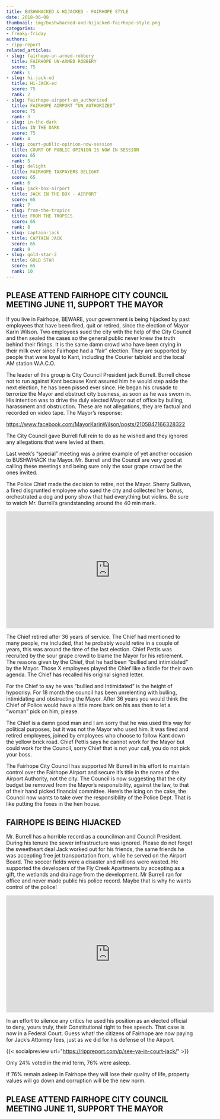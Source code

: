 ```yaml
---
title: BUSHWHACKED & HIJACKED - FAIRHOPE STYLE
date: 2018-06-08
thumbnail: img/bushwhacked-and-hijacked-fairhope-style.png
categories:
- freaky-friday
authors:
- ripp-report
related_articles:
- slug: fairhope-un-armed-robbery
  title: FAIRHOPE UN-ARMED ROBBERY
  score: 75
  rank: 1
- slug: hi-jack-ed
  title: Hi-JACK-ed
  score: 75
  rank: 2
- slug: fairhope-airport-un_authorized
  title: FAIRHOPE AIRPORT “UN_AUTHORIZED”
  score: 75
  rank: 3
- slug: in-the-dark
  title: IN THE DARK
  score: 75
  rank: 4
- slug: court-public-opinion-now-session
  title: COURT OF PUBLIC OPINION IS NOW IN SESSION
  score: 65
  rank: 5
- slug: delight
  title: FAIRHOPE TAXPAYERS DELIGHT
  score: 65
  rank: 6
- slug: jack-box-airport
  title: JACK IN THE BOX - AIRPORT
  score: 65
  rank: 7
- slug: from-the-tropics
  title: FROM THE TROPICS
  score: 65
  rank: 8
- slug: captain-jack
  title: CAPTAIN JACK
  score: 65
  rank: 9
- slug: gold-star-2
  title: GOLD STAR
  score: 65
  rank: 10
---
```

## PLEASE ATTEND FAIRHOPE CITY COUNCIL MEETING JUNE 11, SUPPORT THE MAYOR

If you live in Fairhope, BEWARE, your government is being hijacked by past employees that have been fired, quit or retired, since the election of Mayor Karin Wilson. Two employees sued the city with the help of the City Council and then sealed the cases so the general public never knew the truth behind their firings. It is the same damn crowd who have been crying in their milk ever since Fairhope had a “fair” election. They are supported by people that were loyal to Kant, including the Courier tabloid and the local AM station W.A.C.O.

The leader of this group is City Council President jack Burrell. Burrell chose not to run against Kant because Kant assured him he would step aside the next election, he has been pissed ever since. He began his crusade to terrorize the Mayor and obstruct city business, as soon as he was sworn in. His intention was to drive the duly elected Mayor out of office by bulling, harassment and obstruction. These are not allegations, they are factual and recorded on video tape. The Mayor’s response:

https://www.facebook.com/MayorKarinWilson/posts/2105847166328322

The City Council gave Burrell full rein to do as he wished and they ignored any allegations that were levied at them.

Last week’s “special” meeting was a prime example of yet another occasion to BUSHWHACK the Mayor. Mr. Burrell and the Council are very good at calling these meetings and being sure only the sour grape crowd be the ones invited.

The Police Chief made the decision to retire, not the Mayor. Sherry Sullivan, a fired disgruntled employee who sued the city and collected her bonus, orchestrated a dog and pony show that had everything but violins. Be sure to watch Mr. Burrell’s grandstanding around the 40 min mark.

<iframe width="560" height="315" src="https://www.youtube.com/embed/floTnfOgaBk" frameborder="0" allowfullscreen></iframe>

The Chief retired after 36 years of service. The Chief had mentioned to many people, me included, that he probably would retire in a couple of years, this was around the time of the last election. Chief Pettis was recruited by the sour grape crowd to blame the Mayor for his retirement. The reasons given by the Chief, that he had been “bullied and intimidated” by the Mayor. Those X employees played the Chief like a fiddle for their own agenda. The Chief has recalled his original signed letter.

For the Chief to say he was “bullied and Intimidated” is the height of hypocrisy. For 18 month the council has been unrelenting with bulling, intimidating and obstructing the Mayor. After 36 years you would think the Chief of Police would have a little more bark on his ass then to let a “woman” pick on him, please.

The Chief is a damn good man and I am sorry that he was used this way for political purposes, but it was not the Mayor who used him. It was fired and retired employees, joined by employees who choose to follow Kant down the yellow brick road. Chief Pettis says he cannot work for the Mayor but could work for the Council, sorry Chief that is not your call, you do not pick your boss.

The Fairhope City Council has supported Mr Burrell in his effort to maintain control over the Fairhope Airport and secure it’s title in the name of the Airport Authority, not the city. The Council is now suggesting that the city budget be removed from the Mayor’s responsibility, against the law, to that of their hand picked financial committee. Here’s the icing on the cake, the Council now wants to take over the responsibility of the Police Dept. That is like putting the foxes in the hen house.

## FAIRHOPE IS BEING HIJACKED

Mr. Burrell has a horrible record as a councilman and Council President. During his tenure the sewer infrastructure was ignored. Please do not forget the sweetheart deal Jack worked out for his friends, the same friends he was accepting free jet transportation from, while he served on the Airport Board. The soccer fields were a disaster and millions were wasted. He supported the developers of the Fly Creek Apartments by accepting as a gift, the wetlands and drainage from the development. Mr Burrell ran for office and never made public his police record. Maybe that is why he wants control of the police!

<iframe width="560" height="315" src="https://www.youtube.com/embed/floTnfOgaBk" frameborder="0" allowfullscreen></iframe>

In an effort to silence any critics he used his position as an elected official to deny, yours truly, their Constitutional right to free speech. That case is now in a Federal Court. Guess what! the citizens of Fairhope are now paying for Jack’s Attorney fees, just as we did for his defense of the Airport.

{{< socialpreview url="https://rippreport.com/p/see-ya-in-court-jack/" >}}

Only 24% voted in the mid term, 76% were asleep.

If 76% remain asleep in Fairhope they will lose their quality of life, property values will go down and corruption will be the new norm.

## PLEASE ATTEND FAIRHOPE CITY COUNCIL MEETING JUNE 11, SUPPORT THE MAYOR
